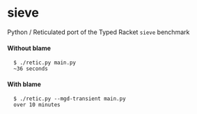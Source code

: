 sieve
===

Python / Reticulated port of the Typed Racket `sieve` benchmark

#### Without blame

```
  $ ./retic.py main.py
  ~36 seconds
```

#### With blame

```
  $ ./retic.py --mgd-transient main.py
  over 10 minutes
```
